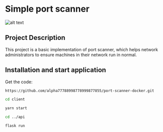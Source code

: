 # Simple port scanner
![alt text](https://raw.githubusercontent.com/alpha77788998778999877855/port-scanner-docker/master/markdown/img/simple-port-scanner.gif)

## Project Description
This project is a basic implementation of port scanner, which helps network administrators to ensure machines in their network run in normal.

## Installation and start application
Get the code:
```bash
https://github.com/alpha77788998778999877855/port-scanner-docker.git
```
```bash
cd client
```
```bash
yarn start
```
```bash
cd ../api
```
```bash
flask run
```

